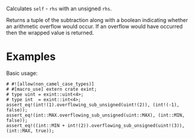 Calculates `self` - `rhs` with an unsigned `rhs`.

Returns a tuple of the subtraction along with a boolean indicating whether an
arithmetic overflow would occur. If an overflow would have occurred then the
wrapped value is returned.

# Examples

Basic usage:

```
# #![allow(non_camel_case_types)]
# #[macro_use] extern crate exint;
# type uint = exint::uint<4>;
# type int  = exint::int<4>;
assert_eq!(int!(1).overflowing_sub_unsigned(uint!(2)), (int!(-1), false));
assert_eq!(int::MAX.overflowing_sub_unsigned(uint::MAX), (int::MIN, false));
assert_eq!((int::MIN + int!(2)).overflowing_sub_unsigned(uint!(3)), (int::MAX, true));
```
